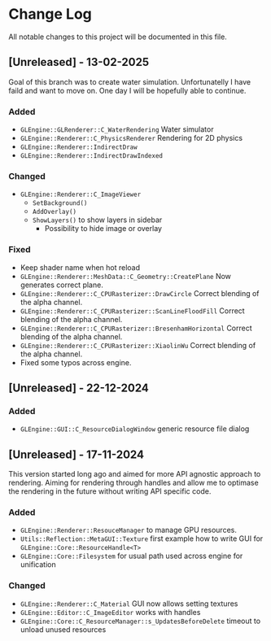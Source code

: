 
# Change Log
All notable changes to this project will be documented in this file.

## [Unreleased] - 13-02-2025

Goal of this branch was to create water simulation. Unfortunatelly I have faild and want to move on. One day I will be hopefully able to continue.

### Added
- `GLEngine::GLRenderer::C_WaterRendering` Water simulator
- `GLEngine::Renderer::C_PhysicsRenderer` Rendering for 2D physics
- `GLEngine::Renderer::IndirectDraw`
- `GLEngine::Renderer::IndirectDrawIndexed`

### Changed
- `GLEngine::Renderer::C_ImageViewer`
    - `SetBackground()`
    - `AddOverlay()`
    - `ShowLayers()` to show layers in sidebar
        - Possibility to hide image or overlay

### Fixed
- Keep shader name when hot reload
- `GLEngine::Renderer::MeshData::C_Geometry::CreatePlane` Now generates correct plane.
- `GLEngine::Renderer::C_CPURasterizer::DrawCircle` Correct blending of the alpha channel.
- `GLEngine::Renderer::C_CPURasterizer::ScanLineFloodFill` Correct blending of the alpha channel.
- `GLEngine::Renderer::C_CPURasterizer::BresenhamHorizontal` Correct blending of the alpha channel.
- `GLEngine::Renderer::C_CPURasterizer::XiaolinWu` Correct blending of the alpha channel.
- Fixed some typos across engine.

## [Unreleased] - 22-12-2024
### Added
- `GLEngine::GUI::C_ResourceDialogWindow` generic resource file dialog

## [Unreleased] - 17-11-2024

This version started long ago and aimed for more API agnostic approach to rendering. Aiming for rendering through handles and allow me to optimase the rendering in the future without writing API specific code.

### Added

- `GLEngine::Renderer::ResouceManager` to manage GPU resources.
- `Utils::Reflection::MetaGUI::Texture` first example how to write GUI for `GLEngine::Core::ResourceHandle<T>`
- `GLEngine::Core::Filesystem` for usual path used across engine for unification

### Changed

- `GLEngine::Renderer::C_Material` GUI now allows setting textures
- `GLEngine::Editor::C_ImageEditor` works with handles
- `GLEngine::Core::C_ResourceManager::s_UpdatesBeforeDelete` timeout to unload unused resources
